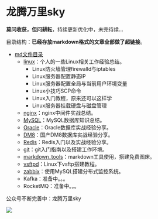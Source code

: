 # 龙腾万里sky

**莫问收获，但问耕耘**，持续更新优化中，未完待续...

目录结构：**已经存放markdown格式的文章全部做了超链接**。


- [md文件目录](https://github.com/cnwangk/wangk-stick/tree/master/md)
  - [linux](https://github.com/cnwangk/wangk-stick/tree/master/md/linux)：个人的一些Linux相关工作经验总结。
    - Linux防火墙管理firewalld与iptables
    - Linux服务器配置静态IP
    - Linux服务器配置全局与当前用户环境变量
    - Linux小技巧SCP命令
    - Linux入门教程，原来还可以这样学
    - Linux服务器挂载硬盘与磁盘管理
  - [nginx](https://github.com/cnwangk/wangk-stick/tree/master/md/nginx)：nginx中间件实战总结。
  - [MySQL](https://github.com/cnwangk/wangk-stick/tree/master/md/SQL/MySQL)：MySQL数据库知识总结。
  - [Oracle](https://github.com/cnwangk/wangk-stick/tree/master/md/SQL/Oracle)：Oracle数据库实战经验分享。
  - [DM8](https://github.com/cnwangk/wangk-stick/tree/master/md/SQL/dm8)：国产DM8数据库实战经验分享。
  - [Redis](https://github.com/cnwangk/wangk-stick/tree/master/md/Redis)：Redis入门以及实战经验分享。
  - [git](https://github.com/cnwangk/wangk-stick/tree/master/md/git)：git入门指南以及搭建工作环境。
  - [markdown_tools](https://github.com/cnwangk/wangk-stick/tree/master/md/markdown_tools)：markdown工具使用，搭建免费图床。
  - [vsftpd](https://github.com/cnwangk/wangk-stick/tree/master/md/linux/vsftpd)：Linux下vsftp搭建教程。
  - [zabbix](https://github.com/cnwangk/wangk-stick/tree/master/md/zabbix)：使用MySQL搭建分布式监控系统。
  - Kafka：准备中。。。
  - RocketMQ：准备中。。。
  
  

公众号不断完善中：龙腾万里sky

![](https://cdn.jsdelivr.net/gh/cnwangk/img/images/qrcode_for_gh_d715d501420c_258.jpg)
